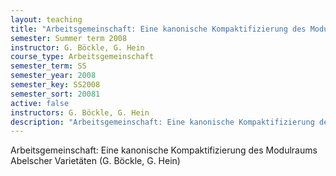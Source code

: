 ```yaml
---
layout: teaching
title: "Arbeitsgemeinschaft: Eine kanonische Kompaktifizierung des Modulraums Abelscher Varietäten (G. Böckle, G. Hein)"
semester: Summer term 2008
instructor: G. Böckle, G. Hein
course_type: Arbeitsgemeinschaft
semester_term: SS
semester_year: 2008
semester_key: SS2008
semester_sort: 20081
active: false
instructors: G. Böckle, G. Hein
description: "Arbeitsgemeinschaft: Eine kanonische Kompaktifizierung des Modulraums Abelscher Varietäten (G. Böckle, G. Hein)"
---
```


Arbeitsgemeinschaft: Eine kanonische Kompaktifizierung des Modulraums Abelscher Varietäten (G. Böckle, G. Hein)

